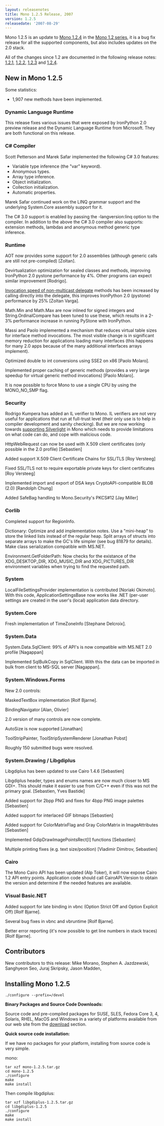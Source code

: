 ```yaml
---
layout: releasenotes
title: Mono 1.2.5 Release, 2007
version: 1.2.5
releasedate: '2007-08-29'
---
```


Mono 1.2.5 is an update to [Mono 1.2.4](http://www.go-mono.com/archive/1.2.4) in the [Mono 1.2 series](http://www.go-mono.com/archive/1.2), it is a bug fix release for all the supported components, but also includes updates on the 2.0 stack.

All of the changes since 1.2 are documented in the following release notes: [1.2.1](http://www.go-mono.com/archive/1.2.1), [1.2.2](http://www.go-mono.com/archive/1.2.2), [1.2.3](http://www.go-mono.com/archive/1.2.3) and [1.2.4](http://www.go-mono.com/archive/1.2.4).

## New in Mono 1.2.5

Some statistics:

-   1,907 new methods have been implemented.

### Dynamic Language Runtime

This release fixes various issues that were exposed by IronPython 2.0 preview release and the Dynamic Language Runtime from Microsoft. They are both functional on this release.

### C# Compiler

Scott Petterson and Marek Safar implemented the following C# 3.0 features:

-   Variable type inference (the "var" keyword).
-   Anonymous types.
-   Array type inference.
-   Object initialization.
-   Collection initialization.
-   Automatic properties.

Marek Safar continued work on the LINQ grammar support and the underlying System.Core assembly support for it.

The C# 3.0 support is enabled by passing the -langversion:linq option to the compiler. In addition to the above the C# 3.0 compiler also supports: extension methods, lambdas and anonymous method generic type inference.

### Runtime

AOT now provides some support for 2.0 assemblies (although generic calls are still not pre-compiled) \[Zoltan\].

Devirtualization optimization for sealed classes and methods, improving IronPython 2.0 pystone performance by 4%. Other programs can expect similar improvement \[Rodrigo\].

[Invocation speed of non-multicast delegate](http://bugzilla.ximian.com/show_bug.cgi?id=81663) methods has been increased by calling directly into the delegate, this improves IronPython 2.0 (pystone) performance by 25% \[Zoltan Varga\].

Math.Min and Math.Max are now inlined for signed integers and String.OrdinalCompare has been tuned to use these, which results in a 2-3% performance increase in running PyStone with IronPython.

Massi and Paolo implemented a mechanism that reduces virtual table sizes for interface method invocations. The most visible change is in significant memory reduction for applications loading many interfaces (this happens for many 2.0 apps because of the many additional interfaces arrays implement).

Optimized double to int conversions using SSE2 on x86 \[Paolo Molaro\].

Implemented proper caching of generic methods (provides a very large speedup for virtual generic method invocations) \[Paolo Molaro\].

It is now possible to force Mono to use a single CPU by using the MONO_NO_SMP flag.

### Security

Rodrigo Kumpera has added an IL verifier to Mono. IL verifiers are not very useful for applications that run at full-trust level (their only use is to help in compiler development and sanity checking). But we are now working towards [supporting Silverlight](/Moonlight) in Mono which needs to provide limitations on what code can do, and cope with malicious code.

HttpWebRequest can now be used with X.509 client certificates (only possible in the 2.0 profile) \[Sebastien\]

Added support X.509 Client Certificate Chains for SSL/TLS \[Roy Versteeg\]

Fixed SSL/TLS not to require exportable private keys for client certificates \[Roy Versteeg\]

Implemented import and export of DSA keys CryptoAPI-compatible BLOB (2.0) \[Randolph Chung\]

Added SafeBag handling to Mono.Security's PKCS#12 \[Jay Miller\]

### Corlib

Completed support for RegionInfo.

Dictionary: Optimize and add implementation notes. Use a "mini-heap" to store the linked lists instead of the regular heap. Split arrays of structs into separate arrays to make the GC's life simpler (see bug 81879 for details). Make class serialization compatible with MS.NET.

Environment.GetFolderPath: Now checks for the existance of the XDG_DESKTOP_DIR, XDG_MUSIC_DIR and XDG_PICTURES_DIR environment variables when trying to find the requested path.

### System

LocalFileSettingsProvider implementation is contributed \[Noriaki Okimoto\]. With this code, ApplicationSettingsBase now works like .NET (per-user settings are created in the user's (local) application data directory.

### System.Core

Fresh implementation of TimeZoneInfo \[Stephane Delcroix\].

### System.Data

System.Data.SqlClient: 99% of API's is now compatible with MS.NET 2.0 profile \[Nagappan\]

Implemented SqlBulkCopy in SqlClient. With this the data can be imported in bulk from client to MS-SQL server \[Nagappan\].

### System.Windows.Forms

New 2.0 controls:

MaskedTextBox implementation \[Rolf Bjarne\].

BindingNavigator \[Alan, Olivier\]

2.0 version of many controls are now complete.

AutoSize is now supported \[Jonathan\]

ToolStripPainter, ToolStripSystemRenderer \[Jonathan Pobst\]

Roughly 150 submitted bugs were resolved.

### System.Drawing / Libgdiplus

Libgdiplus has been updated to use Cairo 1.4.6 \[Sebastien\]

Libgdiplus header, types and enums names are now much closer to MS GDI+. This should make it easier to use from C/C++ even if this was not the primary goal. \[Sebastien, Yves Bastide\]

Added support for 2bpp PNG and fixes for 4bpp PNG image palettes \[Sebastien\]

Added support for interlaced GIF bitmaps \[Sebastien\]

Added support for ColorMatrixFlag and Gray ColorMatrix in ImageAttributes \[Sebastien\]

Implemented GdipDrawImagePointsRect\[I\] functions \[Sebastien\]

Multiple printing fixes (e.g. text size/position) \[Vladimir Dimitrov, Sebastien\]

### Cairo

The Mono Cairo API has been updated (Alp Toker), it will now expose Cairo 1.2 API entry points. Application code should call CairoAPI.Version to obtain the version and determine if the needed features are available.

### Visual Basic.NET

Added support for late binding in vbnc (Option Strict Off and Option Explicit Off) \[Rolf Bjarne\].

Several bug fixes in vbnc and vbruntime \[Rolf Bjarne\].

Better error reporting (it's now possible to get line numbers in stack traces) \[Rolf Bjarne\].

## Contributors

New contributors to this release: Mike Morano, Stephen A. Jazdzewski, Sanghyeon Seo, Juraj Skripsky, Jason Madden,

## Installing Mono 1.2.5

``` shell
./configure --prefix=/devel
```

**Binary Packages and Source Code Downloads:**

Source code and pre-compiled packages for SUSE, SLES, Fedora Core 3, 4, Solaris, RHEL, MacOS and Windows in a variety of platforms available from our web site from the [download](/Downloads) section.

**Quick source code installation:**

If we have no packages for your platform, installing from source code is very simple.

mono:

``` shell
tar xzf mono-1.2.5.tar.gz
cd mono-1.2.5
./configure
make
make install
```

Then compile libgdiplus:

``` shell
tar xzf libgdiplus-1.2.5.tar.gz
cd libgdiplus-1.2.5
./configure
make
make install
```
